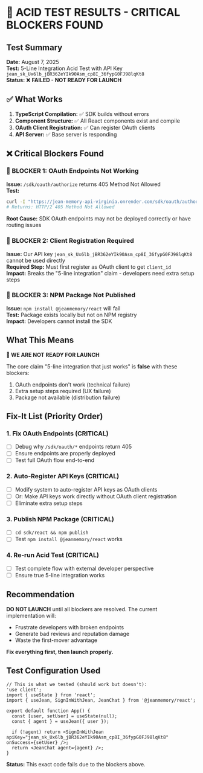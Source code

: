 # 🧪 ACID TEST RESULTS - CRITICAL BLOCKERS FOUND

## Test Summary
**Date:** August 7, 2025  
**Test:** 5-Line Integration Acid Test with API Key `jean_sk_Ux6lb_jBR362eYIk90Asm_cp8I_36fypG0FJ98lqKt8`  
**Status:** ❌ **FAILED - NOT READY FOR LAUNCH**

## ✅ What Works
1. **TypeScript Compilation:** ✅ SDK builds without errors
2. **Component Structure:** ✅ All React components exist and compile
3. **OAuth Client Registration:** ✅ Can register OAuth clients
4. **API Server:** ✅ Base server is responding

## ❌ Critical Blockers Found

### 🔴 BLOCKER 1: OAuth Endpoints Not Working
**Issue:** `/sdk/oauth/authorize` returns 405 Method Not Allowed  
**Test:**
```bash
curl -I "https://jean-memory-api-virginia.onrender.com/sdk/oauth/authorize?client_id=claude-BH7iXE3VqSA&redirect_uri=http://localhost:3000/callback&response_type=code&scope=openid%20profile%20email&code_challenge=test&code_challenge_method=S256&state=test123"
# Returns: HTTP/2 405 Method Not Allowed
```

**Root Cause:** SDK OAuth endpoints may not be deployed correctly or have routing issues

### 🔴 BLOCKER 2: Client Registration Required
**Issue:** Our API key `jean_sk_Ux6lb_jBR362eYIk90Asm_cp8I_36fypG0FJ98lqKt8` cannot be used directly  
**Required Step:** Must first register as OAuth client to get `client_id`  
**Impact:** Breaks the "5-line integration" claim - developers need extra setup steps

### 🔴 BLOCKER 3: NPM Package Not Published
**Issue:** `npm install @jeanmemory/react` will fail  
**Test:** Package exists locally but not on NPM registry  
**Impact:** Developers cannot install the SDK

## What This Means

**🚨 WE ARE NOT READY FOR LAUNCH**

The core claim "5-line integration that just works" is **false** with these blockers:

1. OAuth endpoints don't work (technical failure)
2. Extra setup steps required (UX failure)  
3. Package not available (distribution failure)

## Fix-It List (Priority Order)

### 1. Fix OAuth Endpoints (CRITICAL)
- [ ] Debug why `/sdk/oauth/*` endpoints return 405
- [ ] Ensure endpoints are properly deployed
- [ ] Test full OAuth flow end-to-end

### 2. Auto-Register API Keys (CRITICAL)
- [ ] Modify system to auto-register API keys as OAuth clients
- [ ] Or: Make API keys work directly without OAuth client registration
- [ ] Eliminate extra setup steps

### 3. Publish NPM Package (CRITICAL)
- [ ] `cd sdk/react && npm publish`
- [ ] Test `npm install @jeanmemory/react` works

### 4. Re-run Acid Test (CRITICAL)
- [ ] Test complete flow with external developer perspective
- [ ] Ensure true 5-line integration works

## Recommendation

**DO NOT LAUNCH** until all blockers are resolved. The current implementation will:
- Frustrate developers with broken endpoints
- Generate bad reviews and reputation damage
- Waste the first-mover advantage

**Fix everything first, then launch properly.**

## Test Configuration Used
```tsx
// This is what we tested (should work but doesn't):
'use client';
import { useState } from 'react';
import { useJean, SignInWithJean, JeanChat } from '@jeanmemory/react';

export default function App() {
  const [user, setUser] = useState(null);
  const { agent } = useJean({ user });
  
  if (!agent) return <SignInWithJean apiKey="jean_sk_Ux6lb_jBR362eYIk90Asm_cp8I_36fypG0FJ98lqKt8" onSuccess={setUser} />;
  return <JeanChat agent={agent} />;
}
```

**Status:** This exact code fails due to the blockers above.